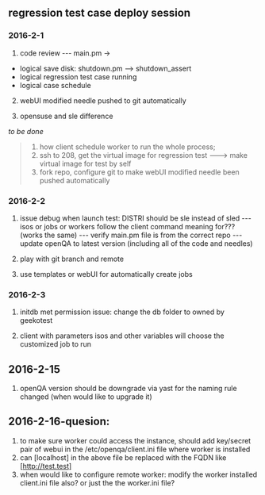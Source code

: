 ## regression test case deploy session

### 2016-2-1
1. code review --- main.pm ->
  - logical save disk: shutdown.pm --> shutdown_assert
  - logical regression test case running
  - logical case schedule

2. webUI modified needle pushed to git automatically

3. opensuse and sle difference

*to be done*
>1. how client schedule worker to run the whole process; 
>2. ssh to 208, get the virtual image for regression test ---> make virtual image
>for test by self
>3. fork repo, configure git to make webUI modified needle been pushed
>   automatically
>
### 2016-2-2
1. issue debug when launch test: DISTRI should be sle instead of sled --- isos
   or jobs or workers follow the client command  meaning for??? (works the same) --- verify main.pm file is from the
correct repo --- update openQA to latest version (including all of the code and
needles)

2. play with git branch and remote

3. use templates or webUI for automatically create jobs

### 2016-2-3
1. initdb met permission issue: change the db folder to owned by geekotest

2. client with parameters isos and other variables will choose the customized
   job to run

 
## 2016-2-15
1. openQA version should be downgrade via yast for the naming rule changed
   (when would like to upgrade it)

## 2016-2-16-quesion:
1. to make sure worker could access the instance, should add key/secret pair of webui in the /etc/openqa/client.ini file where worker is installed
2. can [localhost] in the above file be replaced with the FQDN like [http://test.test]
3. when would like to configure remote worker: modify the worker installed client.ini file also? or just the the worker.ini file?
